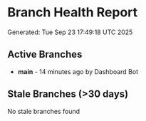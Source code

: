 # Branch Health Report
Generated: Tue Sep 23 17:49:18 UTC 2025

## Active Branches
- **main** - 14 minutes ago by Dashboard Bot

## Stale Branches (>30 days)
No stale branches found
